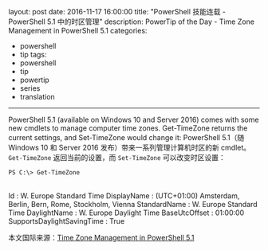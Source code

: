 ﻿layout: post
date: 2016-11-17 16:00:00
title: "PowerShell 技能连载 - PowerShell 5.1 中的时区管理"
description: PowerTip of the Day - Time Zone Management in PowerShell 5.1
categories:
- powershell
- tip
tags:
- powershell
- tip
- powertip
- series
- translation
---
PowerShell 5.1 (available on Windows 10 and Server 2016) comes with some new cmdlets to manage computer time zones. Get-TimeZone returns the current settings, and Set-TimeZone would change it:
PowerShell 5.1（随 Windows 10 和 Server 2016 发布）带来一系列管理计算机时区的新 cmdlet。`Get-TimeZone` 返回当前的设置，而 `Set-TimeZone` 可以改变时区设置：

    PS C:\> Get-TimeZone

​    
    Id                         : W. Europe Standard Time
    DisplayName                : (UTC+01:00) Amsterdam, Berlin, Bern, Rome, Stockholm, 
                                 Vienna
    StandardName               : W. Europe Standard Time
    DaylightName               : W. Europe Daylight Time
    BaseUtcOffset              : 01:00:00
    SupportsDaylightSavingTime : True

<!--more-->
本文国际来源：[Time Zone Management in PowerShell 5.1](http://community.idera.com/powershell/powertips/b/tips/posts/time-zone-management-in-powershell-5-1)
